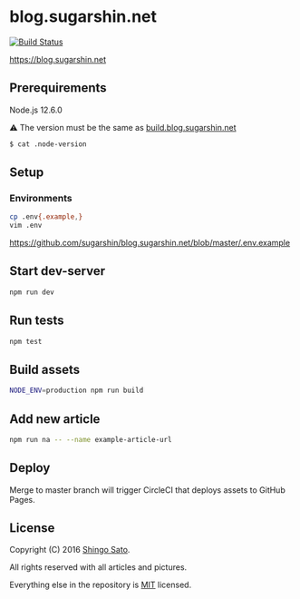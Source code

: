 # blog.sugarshin.net

[![Build Status][circleci-image]][circleci-url]

https://blog.sugarshin.net

## Prerequirements

Node.js 12.6.0

⚠️ The version must be the same as [build.blog.sugarshin.net](https://github.com/sugarshin/build.blog.sugarshin.net)

```sh
$ cat .node-version
```

## Setup

### Environments

```sh
cp .env{.example,}
vim .env
```

https://github.com/sugarshin/blog.sugarshin.net/blob/master/.env.example

## Start dev-server

```bash
npm run dev
```

## Run tests

```bash
npm test
```

## Build assets

```bash
NODE_ENV=production npm run build
```

## Add new article

```bash
npm run na -- --name example-article-url
```

## Deploy

Merge to master branch will trigger CircleCI that deploys assets to GitHub Pages.

## License

Copyright (C) 2016 [Shingo Sato](https://sugarshin.net/).

All rights reserved with all articles and pictures.

Everything else in the repository is [MIT](https://sugarshin.mit-license.org/) licensed.

[circleci-image]: https://circleci.com/gh/sugarshin/blog.sugarshin.net/tree/master.svg?style=svg&circle-token=812f62f2aeba2a3bb9bfe6adf2abd24d7754a7be
[circleci-url]: https://circleci.com/gh/sugarshin/blog.sugarshin.net/tree/master
